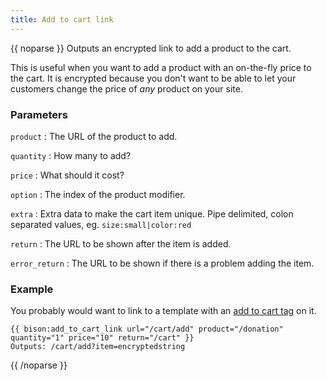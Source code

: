 ```yaml
---
title: Add to cart link
---
```

{{ noparse }}
Outputs an encrypted link to add a product to the cart.

This is useful when you want to add a product with an on-the-fly price to the cart. It is encrypted because you don't want to be able to let your customers change the price of *any* product on your site.

### Parameters
`product`
: The URL of the product to add.

`quantity`
: How many to add?

`price`
: What should it cost?

`option`
: The index of the product modifier.

`extra`
: Extra data to make the cart item unique. Pipe delimited, colon separated values, eg. `size:small|color:red`

`return`
: The URL to be shown after the item is added.

`error_return`
: The URL to be shown if there is a problem adding the item.

### Example
You probably would want to link to a template with an [add to cart tag](#add_to_cart) on it.
~~~
{{ bison:add_to_cart_link url="/cart/add" product="/donation" quantity="1" price="10" return="/cart" }}
Outputs: /cart/add?item=encryptedstring
~~~
{{ /noparse }}